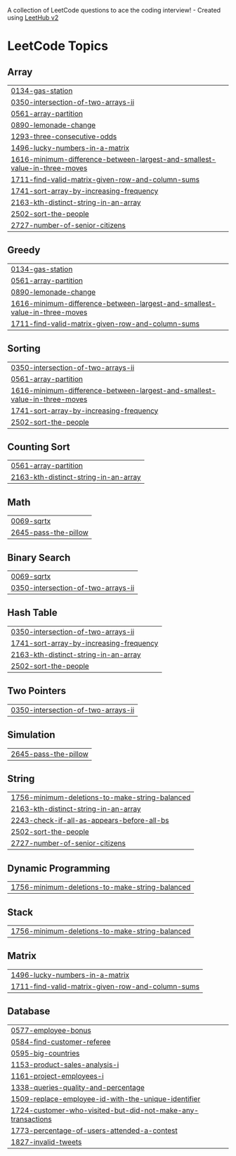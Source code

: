 A collection of LeetCode questions to ace the coding interview! - Created using [LeetHub v2](https://github.com/arunbhardwaj/LeetHub-2.0)
<!---LeetCode Topics Start-->
# LeetCode Topics
## Array
|  |
| ------- |
| [0134-gas-station](https://github.com/bhooshan123/leetcode/tree/master/0134-gas-station) |
| [0350-intersection-of-two-arrays-ii](https://github.com/bhooshan123/leetcode/tree/master/0350-intersection-of-two-arrays-ii) |
| [0561-array-partition](https://github.com/bhooshan123/leetcode/tree/master/0561-array-partition) |
| [0890-lemonade-change](https://github.com/bhooshan123/leetcode/tree/master/0890-lemonade-change) |
| [1293-three-consecutive-odds](https://github.com/bhooshan123/leetcode/tree/master/1293-three-consecutive-odds) |
| [1496-lucky-numbers-in-a-matrix](https://github.com/bhooshan123/leetcode/tree/master/1496-lucky-numbers-in-a-matrix) |
| [1616-minimum-difference-between-largest-and-smallest-value-in-three-moves](https://github.com/bhooshan123/leetcode/tree/master/1616-minimum-difference-between-largest-and-smallest-value-in-three-moves) |
| [1711-find-valid-matrix-given-row-and-column-sums](https://github.com/bhooshan123/leetcode/tree/master/1711-find-valid-matrix-given-row-and-column-sums) |
| [1741-sort-array-by-increasing-frequency](https://github.com/bhooshan123/leetcode/tree/master/1741-sort-array-by-increasing-frequency) |
| [2163-kth-distinct-string-in-an-array](https://github.com/bhooshan123/leetcode/tree/master/2163-kth-distinct-string-in-an-array) |
| [2502-sort-the-people](https://github.com/bhooshan123/leetcode/tree/master/2502-sort-the-people) |
| [2727-number-of-senior-citizens](https://github.com/bhooshan123/leetcode/tree/master/2727-number-of-senior-citizens) |
## Greedy
|  |
| ------- |
| [0134-gas-station](https://github.com/bhooshan123/leetcode/tree/master/0134-gas-station) |
| [0561-array-partition](https://github.com/bhooshan123/leetcode/tree/master/0561-array-partition) |
| [0890-lemonade-change](https://github.com/bhooshan123/leetcode/tree/master/0890-lemonade-change) |
| [1616-minimum-difference-between-largest-and-smallest-value-in-three-moves](https://github.com/bhooshan123/leetcode/tree/master/1616-minimum-difference-between-largest-and-smallest-value-in-three-moves) |
| [1711-find-valid-matrix-given-row-and-column-sums](https://github.com/bhooshan123/leetcode/tree/master/1711-find-valid-matrix-given-row-and-column-sums) |
## Sorting
|  |
| ------- |
| [0350-intersection-of-two-arrays-ii](https://github.com/bhooshan123/leetcode/tree/master/0350-intersection-of-two-arrays-ii) |
| [0561-array-partition](https://github.com/bhooshan123/leetcode/tree/master/0561-array-partition) |
| [1616-minimum-difference-between-largest-and-smallest-value-in-three-moves](https://github.com/bhooshan123/leetcode/tree/master/1616-minimum-difference-between-largest-and-smallest-value-in-three-moves) |
| [1741-sort-array-by-increasing-frequency](https://github.com/bhooshan123/leetcode/tree/master/1741-sort-array-by-increasing-frequency) |
| [2502-sort-the-people](https://github.com/bhooshan123/leetcode/tree/master/2502-sort-the-people) |
## Counting Sort
|  |
| ------- |
| [0561-array-partition](https://github.com/bhooshan123/leetcode/tree/master/0561-array-partition) |
| [2163-kth-distinct-string-in-an-array](https://github.com/bhooshan123/leetcode/tree/master/2163-kth-distinct-string-in-an-array) |
## Math
|  |
| ------- |
| [0069-sqrtx](https://github.com/bhooshan123/leetcode/tree/master/0069-sqrtx) |
| [2645-pass-the-pillow](https://github.com/bhooshan123/leetcode/tree/master/2645-pass-the-pillow) |
## Binary Search
|  |
| ------- |
| [0069-sqrtx](https://github.com/bhooshan123/leetcode/tree/master/0069-sqrtx) |
| [0350-intersection-of-two-arrays-ii](https://github.com/bhooshan123/leetcode/tree/master/0350-intersection-of-two-arrays-ii) |
## Hash Table
|  |
| ------- |
| [0350-intersection-of-two-arrays-ii](https://github.com/bhooshan123/leetcode/tree/master/0350-intersection-of-two-arrays-ii) |
| [1741-sort-array-by-increasing-frequency](https://github.com/bhooshan123/leetcode/tree/master/1741-sort-array-by-increasing-frequency) |
| [2163-kth-distinct-string-in-an-array](https://github.com/bhooshan123/leetcode/tree/master/2163-kth-distinct-string-in-an-array) |
| [2502-sort-the-people](https://github.com/bhooshan123/leetcode/tree/master/2502-sort-the-people) |
## Two Pointers
|  |
| ------- |
| [0350-intersection-of-two-arrays-ii](https://github.com/bhooshan123/leetcode/tree/master/0350-intersection-of-two-arrays-ii) |
## Simulation
|  |
| ------- |
| [2645-pass-the-pillow](https://github.com/bhooshan123/leetcode/tree/master/2645-pass-the-pillow) |
## String
|  |
| ------- |
| [1756-minimum-deletions-to-make-string-balanced](https://github.com/bhooshan123/leetcode/tree/master/1756-minimum-deletions-to-make-string-balanced) |
| [2163-kth-distinct-string-in-an-array](https://github.com/bhooshan123/leetcode/tree/master/2163-kth-distinct-string-in-an-array) |
| [2243-check-if-all-as-appears-before-all-bs](https://github.com/bhooshan123/leetcode/tree/master/2243-check-if-all-as-appears-before-all-bs) |
| [2502-sort-the-people](https://github.com/bhooshan123/leetcode/tree/master/2502-sort-the-people) |
| [2727-number-of-senior-citizens](https://github.com/bhooshan123/leetcode/tree/master/2727-number-of-senior-citizens) |
## Dynamic Programming
|  |
| ------- |
| [1756-minimum-deletions-to-make-string-balanced](https://github.com/bhooshan123/leetcode/tree/master/1756-minimum-deletions-to-make-string-balanced) |
## Stack
|  |
| ------- |
| [1756-minimum-deletions-to-make-string-balanced](https://github.com/bhooshan123/leetcode/tree/master/1756-minimum-deletions-to-make-string-balanced) |
## Matrix
|  |
| ------- |
| [1496-lucky-numbers-in-a-matrix](https://github.com/bhooshan123/leetcode/tree/master/1496-lucky-numbers-in-a-matrix) |
| [1711-find-valid-matrix-given-row-and-column-sums](https://github.com/bhooshan123/leetcode/tree/master/1711-find-valid-matrix-given-row-and-column-sums) |
## Database
|  |
| ------- |
| [0577-employee-bonus](https://github.com/bhooshan123/leetcode/tree/master/0577-employee-bonus) |
| [0584-find-customer-referee](https://github.com/bhooshan123/leetcode/tree/master/0584-find-customer-referee) |
| [0595-big-countries](https://github.com/bhooshan123/leetcode/tree/master/0595-big-countries) |
| [1153-product-sales-analysis-i](https://github.com/bhooshan123/leetcode/tree/master/1153-product-sales-analysis-i) |
| [1161-project-employees-i](https://github.com/bhooshan123/leetcode/tree/master/1161-project-employees-i) |
| [1338-queries-quality-and-percentage](https://github.com/bhooshan123/leetcode/tree/master/1338-queries-quality-and-percentage) |
| [1509-replace-employee-id-with-the-unique-identifier](https://github.com/bhooshan123/leetcode/tree/master/1509-replace-employee-id-with-the-unique-identifier) |
| [1724-customer-who-visited-but-did-not-make-any-transactions](https://github.com/bhooshan123/leetcode/tree/master/1724-customer-who-visited-but-did-not-make-any-transactions) |
| [1773-percentage-of-users-attended-a-contest](https://github.com/bhooshan123/leetcode/tree/master/1773-percentage-of-users-attended-a-contest) |
| [1827-invalid-tweets](https://github.com/bhooshan123/leetcode/tree/master/1827-invalid-tweets) |
<!---LeetCode Topics End-->